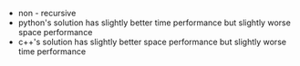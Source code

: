 - non - recursive
- python's solution has slightly better time performance but slightly worse space performance
- c++'s solution has slightly better space performance but slightly worse time performance
